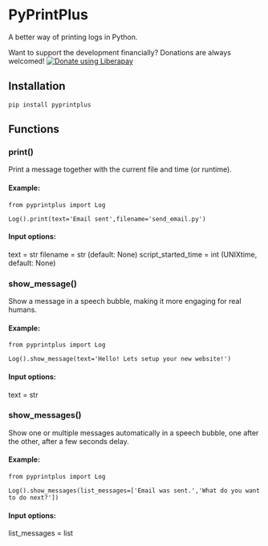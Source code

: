 # PyPrintPlus
A better way of printing logs in Python.

Want to support the development financially? Donations are always welcomed! 
<a href="https://liberapay.com/marcoEDU/donate"><img alt="Donate using Liberapay" src="https://liberapay.com/assets/widgets/donate.svg"></a>

## Installation
```
pip install pyprintplus
```

## Functions

### print()

Print a message together with the current file and time (or runtime).

#### Example:
```
from pyprintplus import Log

Log().print(text='Email sent',filename='send_email.py')
```

#### Input options:
text = str
filename = str (default: None)
script_started_time = int (UNIXtime, default: None)


### show_message()

Show a message in a speech bubble, making it more engaging for real humans.

#### Example:
```
from pyprintplus import Log

Log().show_message(text='Hello! Lets setup your new website!')
```

#### Input options:
text = str


### show_messages()

Show one or multiple messages automatically in a speech bubble, one after the other, after a few seconds delay. 

#### Example:
```
from pyprintplus import Log

Log().show_messages(list_messages=['Email was sent.','What do you want to do next?'])
```

#### Input options:
list_messages = list
